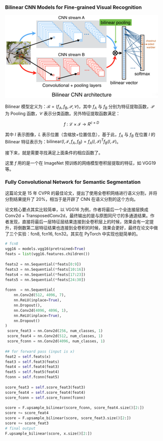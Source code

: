 ### Bilinear CNN Models for Fine-grained Visual Recognition

![](./imgs/bilinear_architecture.png)

Bilinear 模型定义为：$\mathcal{B}=(f_A, f_B, \mathcal{P}, \mathcal{C})$，其中 $f_A$ 与 $f_B$ 分别为特征提取函数，$\mathcal{P}$ 为 Pooling 函数，$\mathcal{C}$ 表示分类函数。另外特征提取函数满足：

$$f~:~\mathcal{L}\times\mathcal{I} \rightarrow R^{c \times D}$$

其中 $I$ 表示图像，$L$ 表示位置（含缩放+位置信息），基于此，$f_A$ 与 $f_B$ 在位置 $l$ 的 Bilinear 特征表示为：$\text{bilinear}(l, \mathcal{I}, f_A, f_B) = f_A(l,  \mathcal{I})^T f_B(l, \mathcal{I})$。

接下来，就是需要寻找满足上面条件的相应函数了。

这里 $f$ 用的是一个在 ImageNet 预训练的网络模型卷积层提取的特征，如 VGG19 等。

### Fully Convolutional Network for Semantic Segmentation

这篇论文是 15 年 CVPR 的最佳论文，提出了使用全卷积网络进行语义分割，并将分割结果提升了 20%，相当于是开辟了 CNN 在语义分割的这个方向。

论文核心要点其实比较简单，以 VGG16 为例，作者将最后一个全连接层换成 Conv2d + TransposedConv2d，最终输出的是与原图同尺寸的多通道结果。作者发现，直接将最后一层特征层结果连接到全卷积层上的时候，效果会有一定提升，将倒数第二层特征结果也连接到全卷积的时候，效果会更好，最终在论文中做了三个实验：fcn8, fcn16, fcn32。其实在 PyTorch 中实现也挺简单的。

```python
# fcn8
vgg16 = models.vgg16(pretrained=True)
feats = list(vgg16.features.children())

feats2 = nn.Sequential(*feats[0:9])
feats3 = nn.Sequential(*feats[10:16])
feats4 = nn.Sequential(*feats[17:23])
feats5 = nn.Sequential(*feats[24:30])

fconn  = nn.Sequential(
    nn.Conv2d(512, 4096, 7),
    nn.ReLU(inplace=True),
    nn.Dropout(),
    nn.Conv2d(4096, 4096, 1),
    nn.ReLU(inplace=True),
    nn.Dropout()    
)
 score_feat3 = nn.Conv2d(256, num_classes, 1)
 score_feat4 = nn.Conv2d(512, num_classes, 1)
 score_fconn = nn.Conv2d(4096, num_classes, 1)

## for forward pass (input is x)
feat2 = self.feats(x)
feat3 = self.feat3(feats)
feat4 = self.feat4(feat3)
feat5 = self.feat5(feat4)
fconn = self.fconn(feat5)

score_feat3 = self.score_feat3(feat3)
score_feat4 = self.score_feat4(feat4)
score_fconn = self.score_fconn(fconn)

score = F.upsample_bilinear(score_fconn, score_feat4.size()[2:])
score += score_feat4
score = F.upsample_bilinear(score, score_feat3.size()[2:])
score += score_feat3
# final output
F.upsample_bilinear(score, x.size()[2:])
```
